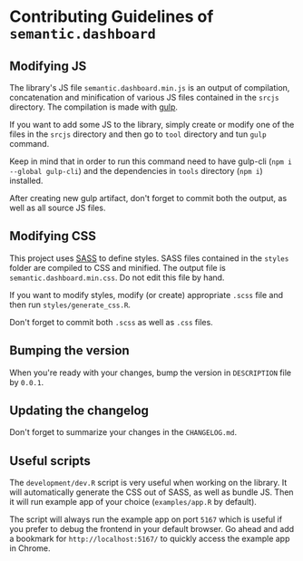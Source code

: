 # Contributing Guidelines of `semantic.dashboard`

## Modifying JS
The library's JS file `semantic.dashboard.min.js` is an output of compilation, concatenation and minification of various JS files contained in the `srcjs` directory. The compilation is made with [gulp](https://gulpjs.com/).

If you want to add some JS to the library, simply create or modify one of the files in the `srcjs` directory and then go to `tool` directory and tun `gulp` command. 

Keep in mind that in order to run this command need to have gulp-cli (`npm i --global gulp-cli`) and the dependencies in `tools` directory (`npm i`) installed.

After creating new gulp artifact, don't forget to commit both the output, as well as all source JS files.


## Modifying CSS
This project uses [SASS](https://sass-lang.com/) to define styles. SASS files contained in the `styles` folder are compiled to CSS and minified. The output file is `semantic.dashboard.min.css`. Do not edit this file by hand. 

If you want to modify styles, modify (or create) appropriate `.scss` file and then run `styles/generate_css.R`. 

Don't forget to commit both `.scss` as well as `.css` files.

## Bumping the version
When you're ready with your changes, bump the version in `DESCRIPTION` file by `0.0.1`.

## Updating the changelog
Don't forget to summarize your changes in the `CHANGELOG.md`.


## Useful scripts
The `development/dev.R` script is very useful when working on the library. It will automatically generate the CSS out of SASS, as well as bundle JS. Then it will run example app of your choice (`examples/app.R` by default). 

The script will always run the example app on port `5167` which is useful if you prefer to debug the frontend in your default browser. Go ahead and add a bookmark for `http://localhost:5167/` to quickly access the example app in Chrome.
